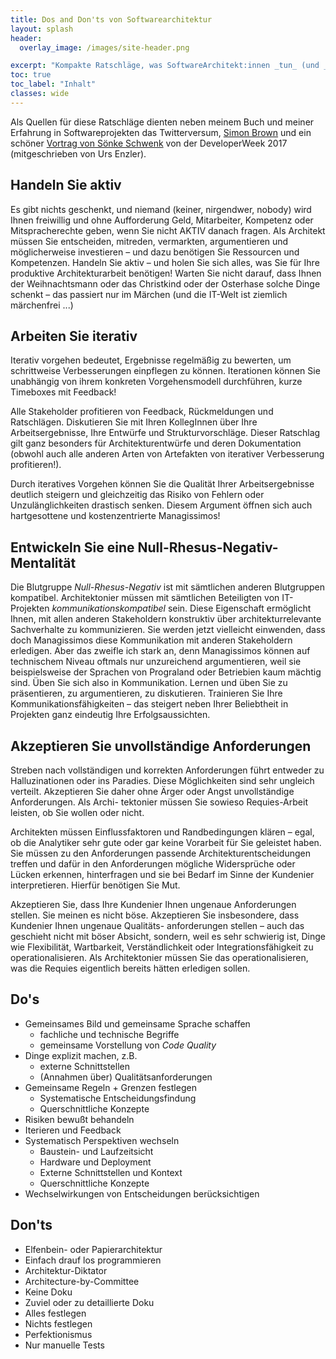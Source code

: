 ```yaml
---
title: Dos and Don'ts von Softwarearchitektur
layout: splash
header:
  overlay_image: /images/site-header.png

excerpt: "Kompakte Ratschläge, was SoftwareArchitekt:innen _tun_ (und _lassen_) sollten"
toc: true
toc_label: "Inhalt"
classes: wide
---
```


Als Quellen für diese Ratschläge dienten neben meinem Buch und meiner Erfahrung
in Softwareprojekten das Twitterversum, [Simon Brown](https://twitter.com/simonbrown?lang=de)
und ein schöner [Vortrag von Sönke Schwenk](https://twitter.com/ursenzler/status/879390512813395968/photo/1)
von der DeveloperWeek 2017 (mitgeschrieben von Urs Enzler).


## Handeln Sie aktiv
Es gibt nichts geschenkt, und niemand (keiner, nirgendwer, nobody) wird Ihnen freiwillig und ohne Aufforderung Geld, Mitarbeiter, Kompetenz oder Mitspracherechte geben, wenn Sie nicht AKTIV danach fragen. Als Architekt müssen Sie entscheiden, mitreden, vermarkten, argumentieren und möglicherweise investieren – und dazu benötigen Sie Ressourcen und Kompetenzen. Handeln Sie aktiv – und holen Sie sich alles, was Sie für Ihre produktive Architekturarbeit benötigen! Warten Sie nicht darauf, dass Ihnen der Weihnachtsmann oder das Christkind oder der Osterhase solche Dinge schenkt – das passiert nur im Märchen (und die IT-Welt ist ziemlich märchenfrei ...)

## Arbeiten Sie iterativ
Iterativ vorgehen bedeutet, Ergebnisse regelmäßig zu bewerten, um schrittweise Verbesserungen einpflegen zu können. Iterationen können Sie unabhängig
von ihrem konkreten Vorgehensmodell durchführen, kurze Timeboxes mit Feedback!

Alle Stakeholder profitieren von Feedback, Rückmeldungen und Ratschlägen. Diskutieren Sie mit Ihren KollegInnen über Ihre Arbeitsergebnisse, Ihre Entwürfe und Strukturvorschläge. Dieser Ratschlag gilt ganz besonders für Architekturentwürfe und deren Dokumentation (obwohl auch alle anderen Arten von Artefakten von iterativer Verbesserung profitieren!).

Durch iteratives Vorgehen können Sie die Qualität Ihrer Arbeitsergebnisse deutlich steigern und gleichzeitig das Risiko von Fehlern oder Unzulänglichkeiten drastisch senken. Diesem Argument öffnen sich auch hartgesottene und kostenzentrierte Managissimos!

## Entwickeln Sie eine Null-Rhesus-Negativ-Mentalität

Die Blutgruppe _Null-Rhesus-Negativ_ ist mit sämtlichen anderen Blutgruppen kompatibel. Architektonier müssen mit sämtlichen Beteiligten von IT-Projekten _kommunikationskompatibel_ sein. Diese Eigenschaft ermöglicht Ihnen, mit allen anderen Stakeholdern konstruktiv über architekturrelevante Sachverhalte zu kommunizieren.
Sie werden jetzt vielleicht einwenden, dass doch Managissimos diese Kommunikation mit anderen Stakeholdern erledigen. Aber das zweifle ich stark an, denn Managissimos können auf technischem Niveau oftmals nur unzureichend argumentieren, weil sie beispielsweise der Sprachen von Prograland oder Betriebien kaum mächtig sind.
Üben Sie sich also in Kommunikation. Lernen und üben Sie zu präsentieren, zu argumentieren, zu diskutieren. Trainieren Sie Ihre Kommunikationsfähigkeiten – das steigert neben Ihrer Beliebtheit in Projekten ganz eindeutig Ihre Erfolgsaussichten.

## Akzeptieren Sie unvollständige Anforderungen
Streben nach vollständigen und korrekten Anforderungen führt entweder zu Halluzinationen oder ins Paradies. Diese Möglichkeiten sind sehr ungleich verteilt.
Akzeptieren Sie daher ohne Ärger oder Angst unvollständige Anforderungen. Als Archi- tektonier müssen Sie sowieso Requies-Arbeit leisten, ob Sie wollen oder nicht.

Architekten müssen Einflussfaktoren und Randbedingungen klären – egal, ob die Analytiker sehr gute oder gar keine Vorarbeit für Sie geleistet haben. Sie müssen zu den Anforderungen passende Architekturentscheidungen treffen und dafür in den Anforderungen mögliche Widersprüche oder Lücken erkennen, hinterfragen und sie bei Bedarf im Sinne der Kundenier interpretieren. Hierfür benötigen Sie Mut.

Akzeptieren Sie, dass Ihre Kundenier Ihnen ungenaue Anforderungen stellen. Sie meinen es nicht böse. Akzeptieren Sie insbesondere, dass Kundenier Ihnen ungenaue Qualitäts- anforderungen stellen – auch das geschieht nicht mit böser Absicht, sondern, weil es sehr schwierig ist, Dinge wie Flexibilität, Wartbarkeit, Verständlichkeit oder Integrationsfähigkeit zu operationalisieren. Als Architektonier müssen Sie das operationalisieren, was die Requies eigentlich bereits hätten erledigen sollen.


## Do's

* Gemeinsames Bild und gemeinsame Sprache schaffen
  * fachliche und technische Begriffe
  * gemeinsame Vorstellung von _Code Quality_
* Dinge explizit machen, z.B.
  * externe Schnittstellen
  * (Annahmen über) Qualitätsanforderungen
* Gemeinsame Regeln + Grenzen festlegen
  * Systematische Entscheidungsfindung
  * Querschnittliche Konzepte
* Risiken bewußt behandeln  
* Iterieren und Feedback
* Systematisch Perspektiven wechseln
  * Baustein- und Laufzeitsicht
  * Hardware und Deployment
  * Externe Schnittstellen und Kontext
  * Querschnittliche Konzepte
* Wechselwirkungen von Entscheidungen berücksichtigen

## Don'ts

* Elfenbein- oder Papierarchitektur
* Einfach drauf los programmieren
* Architektur-Diktator
* Architecture-by-Committee
* Keine Doku
* Zuviel oder zu detaillierte Doku
* Alles festlegen
* Nichts festlegen
* Perfektionismus
* Nur manuelle Tests

